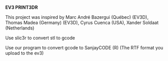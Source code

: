 **EV3 PRINT3DR**


This project was inspired by Marc André Bazergui (Québec) (EV3D), Thomas Madea (Germany) (EV3D), Cyrus Cuenca (USA), Xander Soldaat (Netherlands)

Use slic3r to convert stl to gcode

Use our program to convert gcode to SanjayCODE (R) (The RTF format you upload to the ev3)
